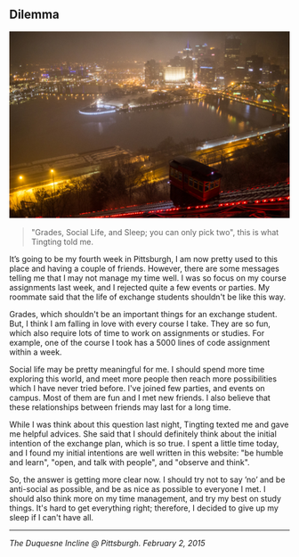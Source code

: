 ## Dilemma

![](../../images/dilemma.jpg)

> "Grades, Social Life, and Sleep; you can only pick two", this is what Tingting told me.

It’s going to be my fourth week in Pittsburgh, I am now pretty used to this place and having a couple of friends. However, there are some messages telling me that I may not manage my time well. I was so focus on my course assignments last week, and I rejected quite a few events or parties. My roommate said that the life of exchange students shouldn't be like this way.

Grades, which shouldn't be an important things for an exchange student. But, I think I am falling in love with every course I take. They are so fun, which also require lots of time to work on assignments or studies. For example, one of the course I took has a 5000 lines of code assignment within a week.

Social life may be pretty meaningful for me. I should spend more time exploring this world, and meet more people then reach more possibilities which I have never tried before. I've joined few parties, and events on campus. Most of them are fun and I met new friends. I also believe that these relationships between friends may last for a long time.

While I was think about this question last night, Tingting texted me and gave me helpful advices. She said that I should definitely think about the initial intention of the exchange plan, which is so true. I spent a little time today, and I found my initial intentions are well written in this website: "be humble and learn", "open, and talk with people", and "observe and think".

So, the answer is getting more clear now. I should try not to say ’no’ and be anti-social as possible, and be as nice as possible to everyone I met. I should also think more on my time management, and try my best on study things. It's hard to get everything right; therefore, I decided to give up my sleep if I can't have all.

---

*The Duquesne Incline @ Pittsburgh. February 2, 2015*
